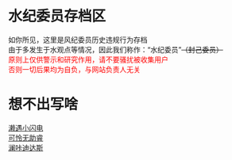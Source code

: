 # 水纪委员存档区
如你所见，这里是风纪委员历史违规行为存档<br>
由于多发生于水观点等情况，因此我们称作：“水纪委员”~~（封己委员）~~<br>
<font color=red>原则上仅供警示和研究作用，请不要骚扰被收集用户<br>否则一切后果均为自负，与网站负责人无关</font>

# 想不出写啥
[濑遇小闪电](https://qg46.github.io/bilibili/waterjudge/1)<br>
[可怜无助睿](https://qg46.github.io/bilibili/waterjudge/2)<br>
[澜咔迪达斯](https://qg46.github.io/bilibili/waterjudge/3)
